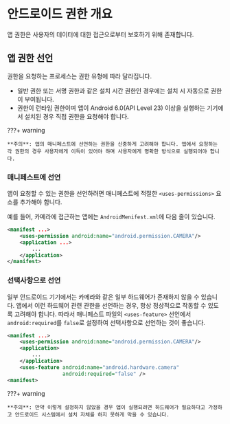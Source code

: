 # 안드로이드 권한 개요

앱 권한은 사용자의 데이터에 대한 접근으로부터 보호하기 위해 존재합니다.

## 앱 권한 선언

권한을 요청하는 프로세스는 권한 유형에 따라 달라집니다.

- 일반 권한 또는 서명 권한과 같은 설치 시간 권한인 경우에는 설치 시 자동으로 권한이 부여됩니다.
- 권한이 런타임 권한이며 앱이 Android 6.0(API Level 23) 이상을 실행하는 기기에서 설치된 경우 직접 권한을 요청해야 합니다.

???+ warning

    **주의**: 앱의 매니페스트에 선언하는 권한을 신중하게 고려해야 합니다. 앱에서 요청하는 각 권한의 경우 사용자에게 이득이 있어야 하며 사용자에게 명확한 방식으로 실행되어야 합니다.

### 매니페스트에 선언

앱이 요청할 수 있는 권한을 선언하려면 매니페스트에 적절한 `<uses-permissions>` 요소를 추가해야 합니다.

예를 들어, 카메라에 접근하는 앱에는 `AndroidMenifest.xml`에 다음 줄이 있습니다.

``` xml title="AndroidMenifest.xml" hl_lines="2"
<manifest ...>
    <uses-permission android:name="android.permission.CAMERA"/>
    <application ...>
        ...
    </application>
</manifest>
```

### 선택사항으로 선언

일부 안드로이드 기기에서는 카메라와 같은 일부 하드웨어가 존재하지 않을 수 있습니다. 앱에서 이런 하드웨어 관련 관한을 선언하는 경우, 항상 정상적으로 작동할 수 있도록 고려해야 합니다. 따라서 매니페스트 파일의 `<uses-feature>` 선언에서 `android:required`를 `false`로 설정하여 선택사항으로 선언하는 것이 좋습니다.

``` xml title="AndroidMenifest.xml" hl_lines="6 7"
<manifest ...>
    <uses-permission android:name="android.permission.CAMERA"/>
    <application>
        ...
    </application>
    <uses-feature android:name="android.hardware.camera"
                  android:required="false" />
<manifest>
```

???+ warning

    **주의**: 만약 이렇게 설정하지 않았을 경우 앱이 실행되려면 하드웨어가 필요하다고 가정하고 안드로이드 시스템에서 설치 자체를 하지 못하게 막을 수 있습니다.

